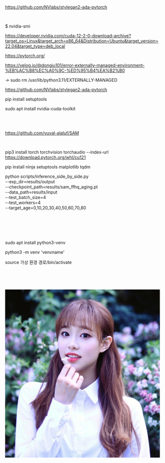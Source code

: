 
https://github.com/NVlabs/stylegan2-ada-pytorch

<br>

$ nvidia-smi

https://developer.nvidia.com/cuda-12-2-0-download-archive?target_os=Linux&target_arch=x86_64&Distribution=Ubuntu&target_version=22.04&target_type=deb_local

https://pytorch.org/

https://velog.io/@dongju101/error-externally-managed-environment-%EB%AC%B8%EC%A0%9C-%ED%95%B4%EA%B2%B0

 -> sudo rm /usr/lib/python3.11/EXTERNALLY-MANAGED

https://github.com/NVlabs/stylegan2-ada-pytorch

pip install setuptools

sudo apt install nvidia-cuda-toolkit

<br><br>

https://github.com/yuval-alaluf/SAM

<br>

pip3 install torch torchvision torchaudio --index-url https://download.pytorch.org/whl/cu121

pip install ninja setuptools matplotlib tqdm

python scripts/inference_side_by_side.py \
--exp_dir=results/output \
--checkpoint_path=results/sam_ffhq_aging.pt \
--data_path=results/input \
--test_batch_size=4 \
--test_workers=4 \
--target_age=0,10,20,30,40,50,60,70,80


<br><br><br><br>

sudo apt install python3-venv

python3 -m venv 'venvname'

source 가상 환경 경로/bin/activate


<br><br><br>

<img src = "files/1.jpeg" width="width size%" height="height size%">
